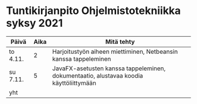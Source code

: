 # Tuntikirjanpito Ohjelmistotekniikka syksy 2021

| Päivä | Aika | Mitä tehty |
|---|---|---|
|to 4.11.|2|Harjoitustyön aiheen miettiminen, Netbeansin kanssa tappeleminen|
su 7.11.|5|JavaFX-asetusten kanssa tappeleminen, dokumentaatio, alustavaa koodia käyttöliittymään|
|yht||
